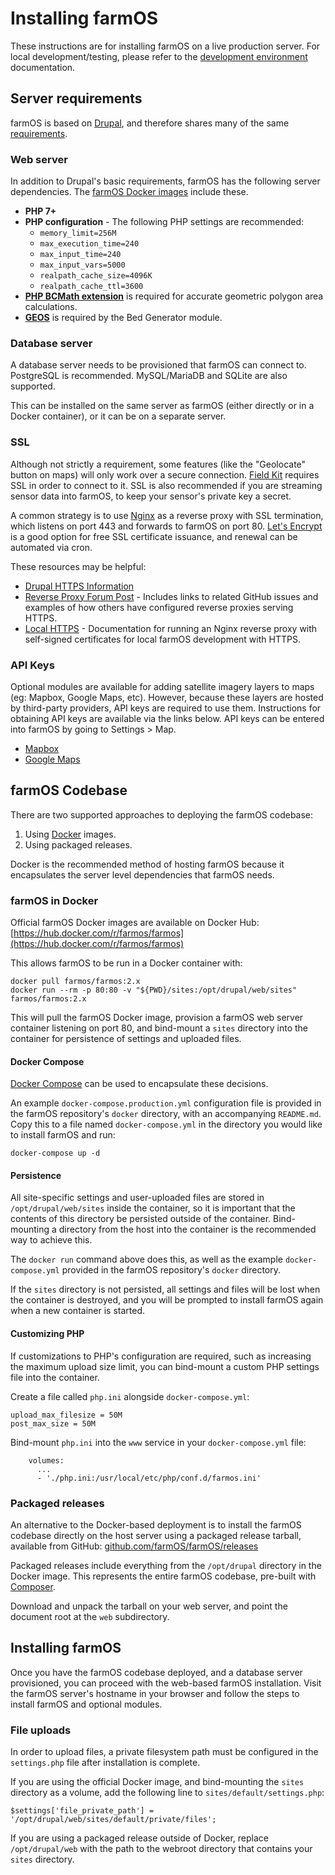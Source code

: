 # Installing farmOS

These instructions are for installing farmOS on a live production server.
For local development/testing, please refer to the
[development environment](/development/environment) documentation.

## Server requirements

farmOS is based on [Drupal](https://drupal.org), and therefore shares many of
the same [requirements](https://drupal.org/docs/system-requirements).

### Web server

In addition to Drupal's basic requirements, farmOS has the following server
dependencies. The [farmOS Docker images](#farmos-in-docker) include these.

- **PHP 7+**
- **PHP configuration** - The following PHP settings are recommended:
    - `memory_limit=256M`
    - `max_execution_time=240`
    - `max_input_time=240`
    - `max_input_vars=5000`
    - `realpath_cache_size=4096K`
    - `realpath_cache_ttl=3600`
- **[PHP BCMath extension](https://www.php.net/manual/en/book.bc.php)** is
  required for accurate geometric polygon area calculations.
- **[GEOS](https://trac.osgeo.org/geos)** is required by the Bed Generator
  module.

### Database server

A database server needs to be provisioned that farmOS can connect to.
PostgreSQL is recommended. MySQL/MariaDB and SQLite are also supported.

This can be installed on the same server as farmOS (either directly or in a
Docker container), or it can be on a separate server.

### SSL

Although not strictly a requirement, some features (like the "Geolocate" button
on maps) will only work over a secure connection. [Field Kit](https://farmOS.app)
requires SSL in order to connect to it. SSL is also recommended if you are
streaming sensor data into farmOS, to keep your sensor's private key a secret.

A common strategy is to use [Nginx](https://nginx.org) as a reverse proxy with
SSL termination, which listens on port 443 and forwards to farmOS on port 80.
[Let's Encrypt](https://letsencrypt.org) is a good option for free SSL
certificate issuance, and renewal can be automated via cron.

These resources may be helpful:

- [Drupal HTTPS Information](https://www.drupal.org/https-information)
- [Reverse Proxy Forum Post](https://farmos.discourse.group/t/running-behind-reverse-proxy/108) -
  Includes links to related GitHub issues and examples of how others have
  configured reverse proxies serving HTTPS.
- [Local HTTPS](/development/environment/https) - Documentation for running an
  Nginx reverse proxy with self-signed certificates for local farmOS
  development with HTTPS.

### API Keys

Optional modules are available for adding satellite imagery layers to maps (eg:
Mapbox, Google Maps, etc). However, because these layers are hosted by
third-party providers, API keys are required to use them. Instructions for
obtaining API keys are available via the links below. API keys can be entered
into farmOS by going to Settings > Map.

- [Mapbox](https://docs.mapbox.com/help/how-mapbox-works/access-tokens)
- [Google Maps](https://developers.google.com/maps/documentation/javascript/get-api-key)

## farmOS Codebase

There are two supported approaches to deploying the farmOS codebase:

1. Using [Docker](https://docker.com) images.
2. Using packaged releases.

Docker is the recommended method of hosting farmOS because it encapsulates the
server level dependencies that farmOS needs.

### farmOS in Docker

Official farmOS Docker images are available on Docker Hub:
[https://hub.docker.com/r/farmos/farmos](https://hub.docker.com/r/farmos/farmos)

This allows farmOS to be run in a Docker container with:

    docker pull farmos/farmos:2.x
    docker run --rm -p 80:80 -v "${PWD}/sites:/opt/drupal/web/sites" farmos/farmos:2.x

This will pull the farmOS Docker image, provision a farmOS web server container
listening on port 80, and bind-mount a `sites` directory into the container for
persistence of settings and uploaded files.

#### Docker Compose

[Docker Compose](https://docs.docker.com/compose) can be used to encapsulate these decisions.

An example `docker-compose.production.yml` configuration file is provided in
the farmOS repository's `docker` directory, with an accompanying `README.md`.
Copy this to a file named `docker-compose.yml` in the directory you would like
to install farmOS and run:

    docker-compose up -d

#### Persistence

All site-specific settings and user-uploaded files are stored in
`/opt/drupal/web/sites` inside the container, so it is important that the
contents of this directory be persisted outside of the container. Bind-mounting
a directory from the host into the container is the recommended way to achieve
this.

The `docker run` command above does this, as well as the example
`docker-compose.yml` provided in the farmOS repository's `docker` directory.

If the `sites` directory is not persisted, all settings and files will be lost
when the container is destroyed, and you will be prompted to install farmOS
again when a new container is started.

#### Customizing PHP

If customizations to PHP's configuration are required, such as increasing the
maximum upload size limit, you can bind-mount a custom PHP settings file into
the container.

Create a file called `php.ini` alongside `docker-compose.yml`:

```
upload_max_filesize = 50M
post_max_size = 50M
```

Bind-mount `php.ini` into the `www` service in your `docker-compose.yml` file:

```
    volumes:
      ...
      - './php.ini:/usr/local/etc/php/conf.d/farmos.ini'
```

### Packaged releases

An alternative to the Docker-based deployment is to install the farmOS codebase
directly on the host server using a packaged release tarball, available from
GitHub: [github.com/farmOS/farmOS/releases](https://github.com/farmOS/farmOS/releases)

Packaged releases include everything from the `/opt/drupal` directory in the
Docker image. This represents the entire farmOS codebase, pre-built with
[Composer](https://getcomposer.org).

Download and unpack the tarball on your web server, and point the document root
at the `web` subdirectory.

## Installing farmOS

Once you have the farmOS codebase deployed, and a database server provisioned,
you can proceed with the web-based farmOS installation. Visit the farmOS
server's hostname in your browser and follow the steps to install farmOS and
optional modules.

### File uploads

In order to upload files, a private filesystem path must be configured in the
`settings.php` file after installation is complete.

If you are using the official Docker image, and bind-mounting the `sites`
directory as a volume, add the following line to `sites/default/settings.php`:

    $settings['file_private_path'] = '/opt/drupal/web/sites/default/private/files';

If you are using a packaged release outside of Docker, replace `/opt/drupal/web`
with the path to the webroot directory that contains your `sites` directory.
